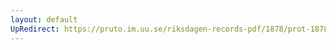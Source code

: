 ```yaml
---
layout: default
UpRedirect: https://pruto.im.uu.se/riksdagen-records-pdf/1878/prot-1878--fk--044/prot-1878--fk--044_046.pdf
---
```

